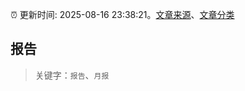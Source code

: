 :alarm_clock: 更新时间: 2025-08-16 23:38:21。[文章来源](/README.md)、[文章分类](/TAGS.md)

## 报告


> 关键字：`报告`、`月报`



